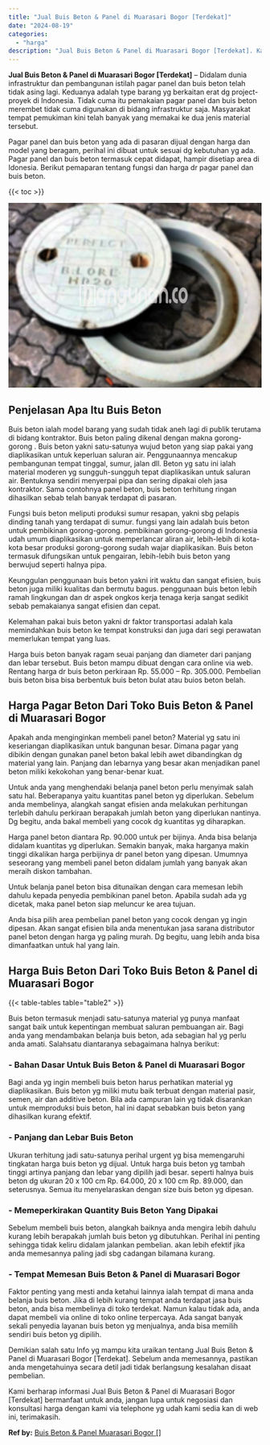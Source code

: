 ```yaml
---
title: "Jual Buis Beton & Panel di Muarasari Bogor [Terdekat]"
date: "2024-08-19"
categories: 
  - "harga"
description: "Jual Buis Beton & Panel di Muarasari Bogor [Terdekat]. Kami berharap informasi Jual Buis Beton & Panel di Muarasari Bogor [Terdekat] bermanfaat untuk anda,..."
---
```


**Jual Buis Beton & Panel di Muarasari Bogor \[Terdekat\]** – Didalam dunia infrastruktur dan pembangunan istilah pagar panel dan buis beton telah tidak asing lagi. Keduanya adalah type barang yg berkaitan erat dg project-proyek di Indonesia. Tidak cuma itu pemakaian pagar panel dan buis beton merembet tidak cuma digunakan di bidang infrastruktur saja. Masyarakat tempat pemukiman kini telah banyak yang memakai ke dua jenis material tersebut.

Pagar panel dan buis beton yang ada di pasaran dijual dengan harga dan model yang beragam, perihal ini dibuat untuk sesuai dg kebutuhan yg ada. Pagar panel dan buis beton termasuk cepat didapat, hampir disetiap area di Idonesia. Berikut pemaparan tentang fungsi dan harga dr pagar panel dan buis beton.

{{< toc >}}

![Jual Buis Beton & Panel di Muarasari Bogor [Terdekat]](/images/jual-panel-buis-beton-murah-65.png)

## Penjelasan Apa Itu Buis Beton

Buis beton ialah model barang yang sudah tidak aneh lagi di publik terutama di bidang kontraktor. Buis beton paling dikenal dengan makna gorong-gorong . Buis beton yakni satu-satunya wujud beton yang siap pakai yang diaplikasikan untuk keperluan saluran air. Penggunaannya mencakup pembangunan tempat tinggal, sumur, jalan dll. Beton yg satu ini ialah material moderen yg sungguh-sungguh tepat diaplikasikan untuk saluran air. Bentuknya sendiri menyerpai pipa dan sering dipakai oleh jasa kontraktor. Sama contohnya panel beton, buis beton terhitung ringan dihasilkan sebab telah banyak terdapat di pasaran.

Fungsi buis beton meliputi produksi sumur resapan, yakni sbg pelapis dinding tanah yang terdapat di sumur. fungsi yang lain adalah buis beton untuk pembikinan gorong-gorong. pembikinan gorong-gorong di Indonesia udah umum diaplikasikan untuk memperlancar aliran air, lebih-lebih di kota-kota besar produksi gorong-gorong sudah wajar diaplikasikan. Buis beton termasuk difungsikan untuk pengairan, lebih-lebih buis beton yang berwujud seperti halnya pipa.

Keunggulan penggunaan buis beton yakni irit waktu dan sangat efisien, buis beton juga miliki kualitas dan bermutu bagus. penggunaan buis beton lebih ramah lingkungan dan dr aspek ongkos kerja tenaga kerja sangat sedikit sebab pemakaianya sangat efisien dan cepat.

Kelemahan pakai buis beton yakni dr faktor transportasi adalah kala memindahkan buis beton ke tempat konstruksi dan juga dari segi perawatan memerlukan tempat yang luas.

Harga buis beton banyak ragam seuai panjang dan diameter dari panjang dan lebar tersebut. Buis beton mampu dibuat dengan cara online via web. Rentang harga dr buis beton perkiraan Rp. 55.000 – Rp. 305.000. Pembelian buis beton bisa bisa berbentuk buis beton bulat atau buios beton belah.

## Harga Pagar Beton Dari Toko Buis Beton & Panel di Muarasari Bogor

Apakah anda menginginkan membeli panel beton? Material yg satu ini keseriangan diaplikasikan untuk bangunan besar. Dimana pagar yang dibikin dengan gunakan panel beton bakal lebih awet dibandingkan dg material yang lain. Panjang dan lebarnya yang besar akan menjadikan panel beton miliki kekokohan yang benar-benar kuat.

Untuk anda yang menghendaki belanja panel beton perlu menyimak salah satu hal. Beberapanya yaitu kuantitas panel beton yg diperlukan. Sebelum anda membelinya, alangkah sangat efisien anda melakukan perhitungan terlebih dahulu perkiraan berapakah jumlah beton yang diperlukan nantinya. Dg begitu, anda bakal membeli yang cocok dg kuantitas yg diharapkan.

Harga panel beton diantara Rp. 90.000 untuk per bijinya. Anda bisa belanja didalam kuantitas yg diperlukan. Semakin banyak, maka harganya makin tinggi dikalikan harga perbijinya dr panel beton yang dipesan. Umumnya seseorang yang membeli panel beton didalam jumlah yang banyak akan meraih diskon tambahan.

Untuk belanja panel beton bisa ditunaikan dengan cara memesan lebih dahulu kepada penyedia pembikinan panel beton. Apabila sudah ada yg dicetak, maka panel beton siap meluncur ke area tujuan.

Anda bisa pilih area pembelian panel beton yang cocok dengan yg ingin dipesan. Akan sangat efisien bila anda menentukan jasa sarana distributor panel beton dengan harga yg paling murah. Dg begitu, uang lebih anda bisa dimanfaatkan untuk hal yang lain.

## Harga Buis Beton Dari Toko Buis Beton & Panel di Muarasari Bogor

{{< table-tables table="table2" >}}

Buis beton termasuk menjadi satu-satunya material yg punya manfaat sangat baik untuk kepentingan membuat saluran pembuangan air. Bagi anda yang mendambakan belanja buis beton, ada sebagian hal yg perlu anda amati. Salahsatu diantaranya sebagaimana halnya berikut:

### \- Bahan Dasar Untuk Buis Beton & Panel di Muarasari Bogor

Bagi anda yg ingin membeli buis beton harus perhatikan material yg diaplikasikan. Buis beton yg miliki mutu baik terbuat dengan material pasir, semen, air dan additive beton. Bila ada campuran lain yg tidak disarankan untuk memproduksi buis beton, hal ini dapat sebabkan buis beton yang dihasilkan kurang efektif.

### \- Panjang dan Lebar Buis Beton

Ukuran terhitung jadi satu-satunya perihal urgent yg bisa memengaruhi tingkatan harga buis beton yg dijual. Untuk harga buis beton yg tambah tinggi artinya panjang dan lebar yang dipilih jadi besar. seperti halnya buis beton dg ukuran 20 x 100 cm Rp. 64.000, 20 x 100 cm Rp. 89.000, dan seterusnya. Semua itu menyelaraskan dengan size buis beton yg dipesan.

### \- Memeperkirakan Quantity Buis Beton Yang Dipakai

Sebelum membeli buis beton, alangkah baiknya anda mengira lebih dahulu kurang lebih berapakah jumlah buis beton yg dibutuhkan. Perihal ini penting sehingga tidak keliru didalam jalankan pembelian. akan lebih efektif jika anda memesannya paling jadi sbg cadangan bilamana kurang.

### \- Tempat Memesan Buis Beton & Panel di Muarasari Bogor

Faktor penting yang mesti anda ketahui lainnya ialah tempat di mana anda belanja buis beton. Jika di lebih kurang tempat anda terdapat jasa buis beton, anda bisa membelinya di toko terdekat. Namun kalau tidak ada, anda dapat membeli via online di toko online terpercaya. Ada sangat banyak sekali penyedia layanan buis beton yg menjualnya, anda bisa memilih sendiri buis beton yg dipilih.

Demikian salah satu Info yg mampu kita uraikan tentang Jual Buis Beton & Panel di Muarasari Bogor \[Terdekat\]. Sebelum anda memesannya, pastikan anda mengetahuinya secara detil jadi tidak berlangsung kesalahan disaat pembelian.

Kami berharap informasi Jual Buis Beton & Panel di Muarasari Bogor \[Terdekat\] bermanfaat untuk anda, jangan lupa untuk negosiasi dan konsultasi harga dengan kami via telephone yg udah kami sedia kan di web ini, terimakasih.

**Ref by:** [Buis Beton & Panel Muarasari Bogor []](https://id.wikipedia.org/wiki/Buis)
